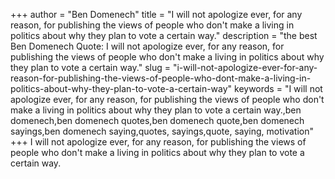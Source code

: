 +++
author = "Ben Domenech"
title = "I will not apologize ever, for any reason, for publishing the views of people who don't make a living in politics about why they plan to vote a certain way."
description = "the best Ben Domenech Quote: I will not apologize ever, for any reason, for publishing the views of people who don't make a living in politics about why they plan to vote a certain way."
slug = "i-will-not-apologize-ever-for-any-reason-for-publishing-the-views-of-people-who-dont-make-a-living-in-politics-about-why-they-plan-to-vote-a-certain-way"
keywords = "I will not apologize ever, for any reason, for publishing the views of people who don't make a living in politics about why they plan to vote a certain way.,ben domenech,ben domenech quotes,ben domenech quote,ben domenech sayings,ben domenech saying,quotes, sayings,quote, saying, motivation"
+++
I will not apologize ever, for any reason, for publishing the views of people who don't make a living in politics about why they plan to vote a certain way.
